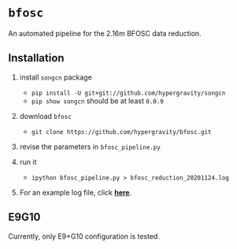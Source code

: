 # `bfosc`
An automated pipeline for the 2.16m BFOSC data reduction.

## Installation

1. install `songcn` package
    - `pip install -U git+git://github.com/hypergravity/songcn`
    - `pip show songcn` should be at least `0.0.9`
2. download `bfosc`
    - `git clone https://github.com/hypergravity/bfosc.git`
3. revise the parameters in `bfosc_pipeline.py`
4. run it
    - `ipython bfosc_pipeline.py > bfosc_reduction_20201124.log`

5. For an example log file, click [**here**](https://github.com/hypergravity/bfosc/blob/main/E9G10/bfosc_reduction_20201124.log).

## E9G10
Currently, only E9+G10 configuration is tested.
